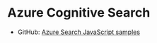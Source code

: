 # Azure Cognitive Search

* GitHub: [Azure Search JavaScript samples](https://github.com/Azure-Samples/azure-search-javascript-samples)
